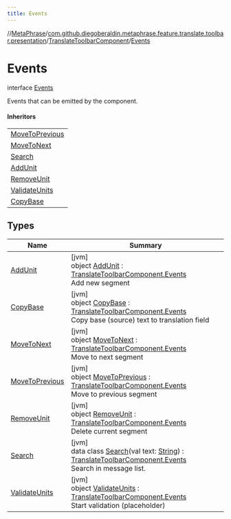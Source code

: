 ```yaml
---
title: Events
---
```

//[MetaPhrase](../../../../index.html)/[com.github.diegoberaldin.metaphrase.feature.translate.toolbar.presentation](../../index.html)/[TranslateToolbarComponent](../index.html)/[Events](index.html)



# Events

interface [Events](index.html)

Events that can be emitted by the component.



#### Inheritors


| |
|---|
| [MoveToPrevious](-move-to-previous/index.html) |
| [MoveToNext](-move-to-next/index.html) |
| [Search](-search/index.html) |
| [AddUnit](-add-unit/index.html) |
| [RemoveUnit](-remove-unit/index.html) |
| [ValidateUnits](-validate-units/index.html) |
| [CopyBase](-copy-base/index.html) |


## Types


| Name | Summary |
|---|---|
| [AddUnit](-add-unit/index.html) | [jvm]<br>object [AddUnit](-add-unit/index.html) : [TranslateToolbarComponent.Events](index.html)<br>Add new segment |
| [CopyBase](-copy-base/index.html) | [jvm]<br>object [CopyBase](-copy-base/index.html) : [TranslateToolbarComponent.Events](index.html)<br>Copy base (source) text to translation field |
| [MoveToNext](-move-to-next/index.html) | [jvm]<br>object [MoveToNext](-move-to-next/index.html) : [TranslateToolbarComponent.Events](index.html)<br>Move to next segment |
| [MoveToPrevious](-move-to-previous/index.html) | [jvm]<br>object [MoveToPrevious](-move-to-previous/index.html) : [TranslateToolbarComponent.Events](index.html)<br>Move to previous segment |
| [RemoveUnit](-remove-unit/index.html) | [jvm]<br>object [RemoveUnit](-remove-unit/index.html) : [TranslateToolbarComponent.Events](index.html)<br>Delete current segment |
| [Search](-search/index.html) | [jvm]<br>data class [Search](-search/index.html)(val text: [String](https://kotlinlang.org/api/latest/jvm/stdlib/kotlin/-string/index.html)) : [TranslateToolbarComponent.Events](index.html)<br>Search in message list. |
| [ValidateUnits](-validate-units/index.html) | [jvm]<br>object [ValidateUnits](-validate-units/index.html) : [TranslateToolbarComponent.Events](index.html)<br>Start validation (placeholder) |

